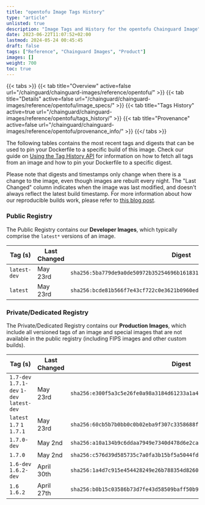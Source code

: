 ```yaml
---
title: "opentofu Image Tags History"
type: "article"
unlisted: true
description: "Image Tags and History for the opentofu Chainguard Image"
date: 2023-06-22T11:07:52+02:00
lastmod: 2024-05-24 00:45:45
draft: false
tags: ["Reference", "Chainguard Images", "Product"]
images: []
weight: 700
toc: true
---
```


{{< tabs >}}
{{< tab title="Overview" active=false url="/chainguard/chainguard-images/reference/opentofu/" >}}
{{< tab title="Details" active=false url="/chainguard/chainguard-images/reference/opentofu/image_specs/" >}}
{{< tab title="Tags History" active=true url="/chainguard/chainguard-images/reference/opentofu/tags_history/" >}}
{{< tab title="Provenance" active=false url="/chainguard/chainguard-images/reference/opentofu/provenance_info/" >}}
{{</ tabs >}}

The following tables contains the most recent tags and digests that can be used to pin your Dockerfile to a specific build of this image. Check our guide on [Using the Tag History API](/chainguard/chainguard-images/using-the-tag-history-api/) for information on how to fetch all tags from an image and how to pin your Dockerfile to a specific digest.

Please note that digests and timestamps only change when there is a change to the image, even though images are rebuilt every night. The "Last Changed" column indicates when the image was last modified, and doesn't always reflect the latest build timestamp. For more information about how our reproducible builds work, please refer to [this blog post](https://www.chainguard.dev/unchained/reproducing-chainguards-reproducible-image-builds).

### Public Registry
The Public Registry contains our **Developer Images**, which typically comprise the `latest*` versions of an image.

| Tag (s)       | Last Changed | Digest                                                                    |
|---------------|--------------|---------------------------------------------------------------------------|
|  `latest-dev` | May 23rd     | `sha256:5ba779de9a0de50972b35254696b1618312103861536b18b4a2bb56287e950dd` |
|  `latest`     | May 23rd     | `sha256:bcde81b566f7e43cf722c0e3621b0960edab0951c133674f957fc5d345cfb73b` |


### Private/Dedicated Registry
The Private/Dedicated Registry contains our **Production Images**, which include all versioned tags of an image and special images that are not available in the public registry (including FIPS images and other custom builds).

| Tag (s)                                     | Last Changed | Digest                                                                    |
|---------------------------------------------|--------------|---------------------------------------------------------------------------|
|  `1.7-dev` `1.7.1-dev` `1-dev` `latest-dev` | May 23rd     | `sha256:e300f5a3c5e26fe0a98a3184d61233a1a4627a8b37f3136ba818c2630d30272e` |
|  `latest` `1.7` `1` `1.7.1`                 | May 23rd     | `sha256:60cb5b7b0bb0c0b02eba9f307c3358688fc4043f1ff3a8a7053f43d33dafa4dd` |
|  `1.7.0-dev`                                | May 2nd      | `sha256:a10a134b9c6ddaa7949e7340d478d6e2cafe32c1590824115c19c3755328d2a3` |
|  `1.7.0`                                    | May 2nd      | `sha256:c576d39d585735c7a0fa3b15bf5a5044fd028df6b1385b76f7a44d041ae1c9f4` |
|  `1.6-dev` `1.6.2-dev`                      | April 30th   | `sha256:1a4d7c915e454428249e26b788354d8260f3db94db0894b857656c884af8d47f` |
|  `1.6` `1.6.2`                              | April 27th   | `sha256:b0b15c03586b73d7fe43d58509baff50b98acd663cc8f7c92e140c52a25bb869` |

